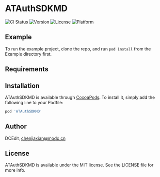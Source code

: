 # ATAuthSDKMD

[![CI Status](https://img.shields.io/travis/DCEdit/ATAuthSDKMD.svg?style=flat)](https://travis-ci.org/DCEdit/ATAuthSDKMD)
[![Version](https://img.shields.io/cocoapods/v/ATAuthSDKMD.svg?style=flat)](https://cocoapods.org/pods/ATAuthSDKMD)
[![License](https://img.shields.io/cocoapods/l/ATAuthSDKMD.svg?style=flat)](https://cocoapods.org/pods/ATAuthSDKMD)
[![Platform](https://img.shields.io/cocoapods/p/ATAuthSDKMD.svg?style=flat)](https://cocoapods.org/pods/ATAuthSDKMD)

## Example

To run the example project, clone the repo, and run `pod install` from the Example directory first.

## Requirements

## Installation

ATAuthSDKMD is available through [CocoaPods](https://cocoapods.org). To install
it, simply add the following line to your Podfile:

```ruby
pod 'ATAuthSDKMD'
```

## Author

DCEdit, chenjiaxian@modo.cn

## License

ATAuthSDKMD is available under the MIT license. See the LICENSE file for more info.
